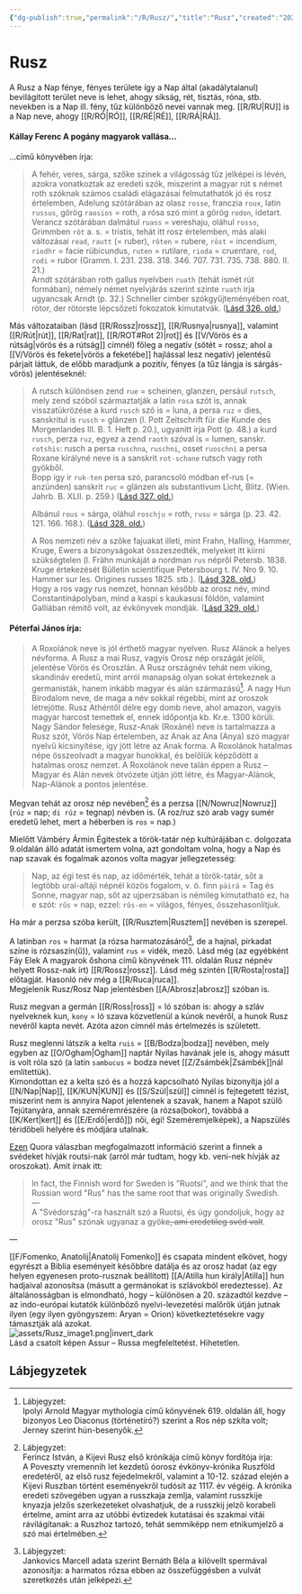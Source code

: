 ```yaml
---
{"dg-publish":true,"permalink":"/R/Rusz/","title":"Rusz","created":"2024-10-26T21:20","updated":"2024-10-26T21:20"}
---
```



# Rusz

A Rusz a Nap fénye, fényes területe így a Nap által (akadálytalanul) bevilágított terület neve is lehet, ahogy síkság, rét, tisztás, róna, stb. nevekben is a Nap ill. fény, tűz különböző nevei vannak meg. [[R/RU\|RU]] is a Nap neve, ahogy [[R/RÓ\|RÓ]], [[R/RÉ\|RÉ]], [[R/RÁ\|RÁ]].  

#### Kállay Ferenc A pogány magyarok vallása...

...című könyvében írja:
> A fehér, veres, sárga, szőke szinek a világosság tűz jelképei is lévén, azokra vonatkoztak az eredeti szók, miszerint a magyar rút s német roth szóknak számos családi elágazásai felmutathatók jó és rosz értelemben, Adelung szótárában az olasz `rosse`, franczia `roux`, latin `russus`, görög `raosios` = roth, a rósa szó mint a görög `rodon`, idetart. Verancz szótárában dalmátul `ruass` = vereshaju, oláhul `rosso`, Grimmben `rôt` a. s. = tristis, tehát itt rosz értelemben, más alaki változásai `read`, `rautt` (= ruber), `rôten` = rubere, `rōst` = incendium, `riodhr` = facie rübicundus, `ruten` = rutilare, `rioda` = cruentare, `rod`, `rodi` = rubor (Gramm. I. 231. 238. 318. 346. 707. 731. 735. 738. 880. II. 21.)  
> Arndt szótárában roth gallus nyelvben `ruath` (tehát ismét rút formában), némely német nyelvjárás szerint szinte `ruath` irja ugyancsak Arndt (p. 32.) Schneller cimber szókgyűjteményében roat, rötor, der rötorste lépcsőzeti fokozatok kimutatvák. ([Lásd 326. old.](zotero://open-pdf/library/items/DFI47XPY?page=326&annotation=W9VQDJCN))  


Más változataiban (lásd [[R/Rossz\|rossz]], [[R/Rusnya\|rusnya]], valamint [[R/Rút\|rút]], [[R/Rat\|rat]], [[R/ROT#Rot 2)\|rot]] és [[V/Vörös és a rútság\|vörös és a rútság]] címnél) főleg a negatív (sötét = rossz; ahol a [[V/Vörös és fekete\|vörös a feketébe]] hajlással lesz negatív) jelentésű párjait láttuk, de előbb maradjunk a pozitív, fényes (a tűz lángja is sárgás-vörös) jelentéseknél:  
> A rutsch különösen zend `rue` = scheinen, glanzen, persául `rutsch`, mely zend szóból származtatják a latin `rosa` szót is, annak visszatükrözése a kurd `rusch` szó is = luna, a persa `ruz` = dies, sanskritul is `rusch` = glänzen (l. Pott Zeitschrift für die Kunde des Morgenlandes IIl. B. 1. Heft p. 20.), ugyanitt irja Pott (p. 48.) a kurd `rusch`, perza `ruz`, egyez a zend `raoth` szóval is = lumen, sanskr. `rotshis`: rusch a persa `ruschna`, `ruschni`, osset `ruoschni` a persa Roxane királyné neve is a sanskrit `rot-schane` rutsch vagy roth gyökből.  
> Bopp igy ir `ruk-ten` persa szó, parancsoló módban ef-rus (= anzünden) sanskrit `ruc` = glänzen als substantivum Licht, Blitz. (Wien. Jahrb. B. XLII. p. 259.) ([Lásd 327. old.](zotero://open-pdf/library/items/DFI47XPY?page=327&annotation=EJHANDIG))  
> 
> Albánul `rous` = sárga, oláhul `roschju` = roth, `rusu` = sárga (p. 23. 42. 121. 166. 168.). ([Lásd 328. old.](zotero://open-pdf/library/items/DFI47XPY?page=328&annotation=BLUTQRCT))  
> 
> A Ros nemzeti név a szőke fajuakat illeti, mint Frahn, Halling, Hammer, Kruge, Ewers a bizonyságokat összeszedték, melyeket itt kiirni szükségtelen (l. Frähn munkáját a nordman `rus` népről Petersb. 1838. Kruge értekezését Bülletin scientifique Petersbourg t. IV. Nro 9. 10. Hammer sur les. Origines russes 1825. stb.). ([Lásd 328. old.](zotero://open-pdf/library/items/DFI47XPY?page=328&annotation=SBL73MN7))  
> Hogy a ros vagy rus nemzet, honnan később az orosz név, mind Constantinápolyban, mind a kaspi s kaukasusi földön, valamint Galliában rémitő volt, az évkönyvek mondják. ([Lásd 329. old.](zotero://open-pdf/library/items/DFI47XPY?page=329&annotation=RX4I69M2))

#### Péterfai János írja:

> A Roxolánok neve is jól érthető magyar nyelven. Rusz Alánok a helyes névforma. A Rusz a mai Rusz, vagyis Orosz nép országát jelöli, jelentése Vörös és Oroszlán. A Rusz országnév tehát nem viking, skandináv eredetű, mint arról manapság olyan sokat értekeznek a germanisták, hanem inkább magyar és alán származású[^1]. A nagy Hun Birodalom neve, de maga a név sokkal régebbi, mint az oroszok létrejötte. Rusz Athéntől délre egy domb neve, ahol amazon, vagyis magyar harcost temettek el, ennek időpontja kb. Kr.e. 1300 körüli. Nagy Sándor felesége, Rusz-Anak (Roxáné) neve is tartalmazza a Rusz szót, Vörös Nap értelemben, az Anak az Ana (Anya) szó magyar nyelvű kicsinyítése, így jött létre az Anak forma. A Roxolánok hatalmas népe összeolvadt a magyar hunokkal, és belőlük képződött a hatalmas orosz nemzet. A Roxolánok neve talán éppen a Rusz – Magyar és Alán nevek ötvözete útján jött létre, és Magyar-Alánok, Nap-Alánok a pontos jelentése.  

Megvan tehát az orosz nép nevében[^2] és a perzsa [[N/Nowruz\|Nowruz]] (`rúz` = nap; `di rúz` = tegnap) névben is. (A roz/ruz szó arab vagy sumér eredetű lehet, mert a héberben is `ros` = nap.)  

Mielőtt Vámbéry Ármin Égitestek a török-tatár nép kultúrájában c. dolgozata 9.oldalán álló adatát ismertem volna, azt gondoltam volna, hogy a Nap és nap szavak és fogalmak azonos volta magyar jellegzetesség:  
> Nap, az égi test és nap, az időmérték, tehát a török-tatár, sőt a legtöbb ural-altáji népnél közös fogalom, v. ö. finn `päirä` = Tag és Sonne, magyar nap, sőt az ujperzsában is némileg kimutatható ez, ha e szót: `rûs` = nap, ezzel: `rûs-en` = világos, fényes, összehasonlítjuk.  

Ha már a perzsa szóba került, [[R/Rusztem\|Rusztem]] nevében is szerepel.  

A latinban `ros` = harmat (a rózsa harmatozásáról[^3], de a hajnal, pirkadat színe is rózsaszín(ű)), valamint `rus` = vidék, mező. Lásd még (az egyébként Fáy Elek A magyarok őshona című könyvének 111. oldalán Rusz népnév helyett Rossz-nak írt) [[R/Rossz\|rossz]]. Lásd még szintén [[R/Rosta\|rosta]] előtagját. Hasonló név még a [[R/Ruca\|ruca]].  
Megjelenik Rusz/Rosz Nap jelentésben [[A/Abrosz\|abrosz]] szóban is.  

Rusz megvan a germán [[R/Ross\|ross]] = ló szóban is: ahogy a szláv nyelveknek kun, `kony` = ló szava közvetlenül a kúnok nevéről, a hunok Rusz nevéről kapta nevét. Azóta azon címnél más értelmezés is született.  

Rusz meglenni látszik a kelta `ruis` = [[B/Bodza\|bodza]] nevében, mely egyben az [[O/Ogham\|Ogham]] naptár Nyilas havának jele is, ahogy másutt is volt róla szó (a latin `sambucus` = bodza nevet [[Z/Zsámbék\|Zsámbék]]nál említettük).  
Kimondottan ez a kelta szó és a hozzá kapcsolható Nyilas bizonyítja jól a [[N/Nap\|Nap]], [[K/KUN\|KUN]] és [[S/Szül\|szül]] címnél is fejtegetett tézist, miszerint nem is annyira Napot jelentenek a szavak, hanem a Napot szülő Tejútanyára, annak szeméremrészére (a rózsa(bokor), továbbá a [[K/Kert\|kert]] és [[E/Erdő\|erdő]]) női, égi! Szeméremjelképek), a Napszülés téridőbeli helyére és módjára utalnak.  

[Ezen](https://qr.ae/pNLkK2) Quora válaszban megfogalmazott információ szerint a finnek a svédeket hívják routsi-nak (arról már tudtam, hogy kb. veni-nek hívják az oroszokat). Amit írnak itt:  
> In fact, the Finnish word for Sweden is "Ruotsi", and we think that the Russian word "Rus" has the same root that was originally Swedish.  
> —  
> A "Svédország"-ra használt szó a Ruotsi, és úgy gondoljuk, hogy az orosz "Rus" szónak ugyanaz a gyöke~~, ami eredetileg svéd volt~~.  



—  

[[F/Fomenko, Anatolij\|Anatolij Fomenko]] és csapata mindent elkövet, hogy egyrészt a Biblia eseményeit későbbre datálja és az orosz hadat (az egy helyen egyenesen proto-rusznak beállított) [[A/Atilla hun király\|Atilla]] hun hadjaival azonosítsa (másutt a germánokat is szlávokból eredeztesse). Az általánosságban is elmondható, hogy – különösen a 20. századtól kezdve – az indo-európai kutatók különböző nyelvi-levezetési malőrök útján jutnak ilyen (egy ilyen gyöngyszem: Aryan = Orion) következtetésekre vagy támasztják alá azokat.  
![assets/Rusz_image1.png|invert_dark](/img/user/R/assets/Rusz_image1.png)  
Lásd a csatolt képen Assur – Russa megfeleltetést. Hihetetlen.  

## Lábjegyzetek

[^1]: Lábjegyzet:  
Ipolyi Arnold Magyar mythologia című könyvének 619. oldalán áll, hogy bizonyos Leo Diaconus (történetíró?) szerint a Ros nép szkíta volt; Jerney szerint hún-besenyők.  

[^2]: Lábjegyzet:  
Ferincz István, a Kijevi Rusz első krónikája című könyv fordítója írja:  
A Poveszty vremennih let kezdetű óorosz évkönyv-krónika Ruszföld eredetéről, az első rusz fejedelmekről, valamint a 10-12. század elején a Kijevi Ruszban történt eseményekről tudósít az 1117. év végéig. A krónika eredeti szövegében ugyan a russzkaja zemlja, valamint russzkije knyazja jelzős szerkezeteket olvashatjuk, de a russzkij jelző korabeli értelme, amint arra az utóbbi évtizedek kutatásai és szakmai vitái rávilágítanak: a Ruszhoz tartozó, tehát semmiképp nem etnikumjelző a szó mai értelmében. 

[^3]: Lábjegyzet:  
Jankovics Marcell adata szerint Bernáth Béla a kilövellt spermával azonosítja: a harmatos rózsa ebben az összefüggésben a vulvát szeretkezés után jelképezi.  